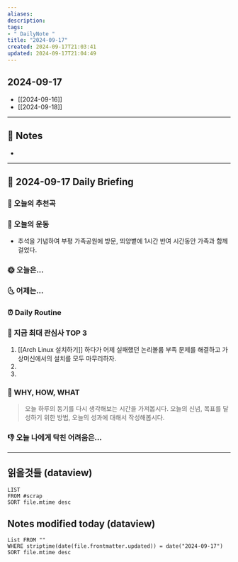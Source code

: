 ```yaml
---
aliases: 
description:
tags:
- " DailyNote "
title: "2024-09-17"
created: 2024-09-17T21:03:41
updated: 2024-09-17T21:04:49
---
```


## 2024-09-17

- [[2024-09-16]] 
- [[2024-09-18]]

---

## 📝 Notes

- 


---

## 📅 2024-09-17 Daily Briefing

### 🎵 오늘의 추천곡

### 🏃 오늘의 운동

- 추석을 기념하여 부평 가족공원에 방문, 뙤양볕에 1시간 반여 시간동안 가족과 함께 걸었다.

### 🌞 오늘은...

### 🌜 어제는...

### ⏰ Daily Routine

### 🧠 지금 최대 관심사 TOP 3

1. [[Arch Linux 설치하기]] 하다가 어제 실패했던 논리볼륨 부족 문제를 해결하고 가상머신에서의 설치를 모두 마무리하자.
2. 
3. 

### 🚀 WHY, HOW, WHAT

> 오늘 하루의 동기를 다시 생각해보는 시간을 가져봅시다. 오늘의 신념, 목표를 달성하기 위한 방법, 오늘의 성과에 대해서 작성해봅시다.

### 👎 오늘 나에게 닥친 어려움은...

---

## 읽을것들 (dataview)

```dataview
LIST
FROM #scrap
SORT file.mtime desc
```

## Notes modified today (dataview)

```dataview
List FROM "" 
WHERE striptime(date(file.frontmatter.updated)) = date("2024-09-17") 
SORT file.mtime desc
```
